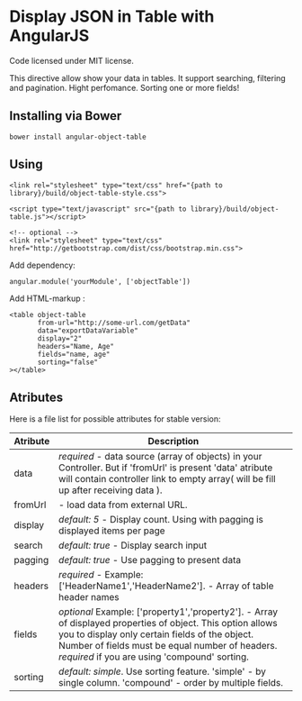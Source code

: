 Display JSON in Table with AngularJS
=================

Code licensed under MIT license.

This directive allow show your data in tables. It support searching, filtering and pagination.
Hight perfomance. Sorting one or more fields!


## Installing via Bower
```
bower install angular-object-table
```

## Using

```
<link rel="stylesheet" type="text/css" href="{path to library}/build/object-table-style.css">

<script type="text/javascript" src="{path to library}/build/object-table.js"></script>

<!-- optional -->
<link rel="stylesheet" type="text/css" href="http://getbootstrap.com/dist/css/bootstrap.min.css">
```
Add dependency:
```
angular.module('yourModule', ['objectTable'])
```

Add HTML-markup :
```
<table object-table 
       from-url="http://some-url.com/getData" 
       data="exportDataVariable" 
       display="2" 
       headers="Name, Age" 
       fields="name, age"
       sorting="false"
></table>
```

## Atributes

Here is a file list for possible attributes for stable version:

Atribute             | Description
---------------------|----------------
data                 | *required* - data source (array of objects) in your Controller. But if 'fromUrl' is present 'data' atribute will contain controller link to empty array( will be fill up after receiving data ).
fromUrl				 | - load data from external URL. 
display     		 | *default: 5* - Display count. Using with pagging is displayed items per page
search               | *default: true* - Display search input 
pagging				 | *default: true* - Use pagging to present data
headers              | *required* - Example: ['HeaderName1','HeaderName2']. - Array of table header names
fields  			 | *optional* Example: ['property1','property2'].  - Array of displayed properties of object. This option allows you to display only certain fields of the object. Number of fields must be equal number of headers. *required* if you are using 'compound' sorting.
sorting				 | *default: simple*. Use sorting feature. 'simple' - by single column. 'compound' - order by multiple fields.
